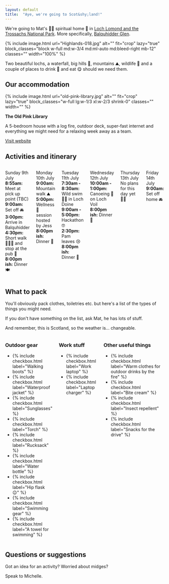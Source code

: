 ```yaml
---
layout: default
title:  "Aye, we're going to Scot&shy;land!"
---
```


<div class="max-w-prose">
  <p class="large">We're going to Mat's 👴🏻 spiritual home 🧎 in <a href="https://www.lochlomond-trossachs.org/">Loch Lomond and the Trossachs National Park</a>. More specifically, <a href="https://www.visitscotland.com/info/towns-villages/balquhidder-p235421">Balquhidder Glen</a>.</p>
</div>

{% include image.html url="Highlands-018.jpg" alt="" fit="crop" lazy="true" block_classes="block w-full md:w-3/4 md:ml-auto md:bleed-right mb-12" classes="" width="100%" %}

<div class="max-w-prose section">
  <p class="large">Two beautiful lochs, a waterfall, big hills 🌄, mountains ⛰️, wildlife 🦌 and a couple of places to drink 🍻 and eat 😋 should we need them.</p>
</div>

<div class="section--lg">
  <h2>Our accommodation</h2>

  <div class="flex flex-col gap-4 lg:flex-row lg:gap-8 xl:gap-16">
    {% include image.html url="old-pink-library.jpg" alt="" fit="crop" lazy="true" block_classes="w-full lg:w-1/3 xl:w-2/3 shrink-0" classes="" width="" %}
    <div>
      <p><strong>The Old Pink Library</strong></p>
      <p>A 5-bedroom house with a log fire, outdoor deck, super-fast internet and everything we might need for a relaxing week away as a team.</p>
      <p><a href="https://www.theoldpinklibrary.com/">Visit website</a></p>
    </div>
  </div>
</div>

<div class=" b-teal bleed">
  <div class="container py-12 c-blue">
    <h2>Activities and itinerary</h2>
    <div class="columns">
      <p class="mb-6 lg:mb-12">
        <span class="uppercase text-md md:text-lg font-display">Sunday 9th July</span><br>
        <strong>8:55am:</strong> Meet at pick up point (TBC)<br>
        <strong>9:00am:</strong> Set off 🚘<br>
        <strong>3:00pm:</strong> Arrive in Balquhidder<br>
        <strong>4:30pm:</strong> Short walk 🚶🏽‍♀️ and stop at the pub 🍷<br>
        <strong>8:00pm ish:</strong> Dinner 🍽️<br></p>
      <p class="mb-6 lg:mb-12"><span class="uppercase text-md md:text-lg font-display">Monday 10th July</span><br>
        <strong>9:00am:</strong> Mountain walk ⛰️<br>
        <strong>5:00pm:</strong> Wellness 🧘 session hosted by Jess<br>
        <strong>8:00pm ish:</strong> Dinner 🍛<br></p>
      <p class="mb-6 lg:mb-12"><span class="uppercase text-md md:text-lg font-display">Tuesday 11th July</span><br>
        <strong>7:30am - 8:30am:</strong> Wild swim 🏊‍♀️ in Loch Doine<br>
        <strong>9:00am - 5:00pm:</strong> Hackathon 🤓<br>
        <strong>2:30pm:</strong> Pam leaves 😢<br>
        <strong>8:00pm ish:</strong> Dinner 🍖<br></p>
      <p class="mb-6 lg:mb-12"><span class="uppercase text-md md:text-lg font-display">Wednesday 12th July</span><br>
        <strong>10:00am - 1:00pm:</strong> Canoeing 🛶 on Loch Voil<br>
        <strong>8:00pm ish:</strong> Dinner 🍲<br></p>
      <p class="mb-6 lg:mb-12"><span class="uppercase text-md md:text-lg font-display">Thursday 13th July</span><br>
        No plans for this day yet 🤷‍♀️<br></p>
      <p class="mb-6 lg:mb-12"><span class="uppercase text-md md:text-lg font-display">Friday 14th July</span><br>
        <strong>9:00am:</strong> Set off home 🚘<br></p>
    </div>
  </div>
</div>

<div class="b-indigo bleed pb-12">
  <div class="container py-12 c-buff">
    <h2>What to pack</h2>
    <div class="max-w-prose">
      <p>You'll obviously pack clothes, toiletries etc. but here's a list of the types of things you might need.</p>
      <p>If you don't have something on the list, ask Mat, he has lots of stuff.</p>
      <p>And remember, this is Scotland, so the weather is... changeable.</p>
    </div>
    <div class="columns bt-buff border-t mt-8 pt-8">
      <div>
        <h3>Outdoor gear</h3>
        <ul class="mb-6 lg:mb-12">
          <li>{% include checkbox.html label="Walking boots" %}</li>
          <li>{% include checkbox.html label="Waterproof jacket" %}</li>
          <li>{% include checkbox.html label="Sunglasses" %}</li>
          <li>{% include checkbox.html label="Torch" %}</li>
          <li>{% include checkbox.html label="Rucksack" %}</li>
          <li>{% include checkbox.html label="Water bottle" %}</li>
          <li>{% include checkbox.html label="Hip flask 😉" %}</li>
          <li>{% include checkbox.html label="Swimming gear" %}</li>
          <li>{% include checkbox.html label="A towel for swimming" %}</li>
        </ul>
      </div>
      <div>
        <h3>Work stuff</h3>
        <ul class="mb-6 lg:mb-12">
          <li>{% include checkbox.html label="Work laptop" %}</li>
          <li>{% include checkbox.html label="Laptop charger" %}</li>
        </ul>
      </div>
      <div>
        <h3>Other useful things</h3>
        <ul class="mb-6 lg:mb-12">
          <li>{% include checkbox.html label="Warm clothes for outdoor drinks by the fire" %}</li>
          <li>{% include checkbox.html label="Bite cream" %}</li>
          <li>{% include checkbox.html label="Insect repellent" %}</li>
          <li>{% include checkbox.html label="Snacks for the drive" %}</li>
        </ul>
      </div>
    </div>
  </div>
</div>

<div class="b-pink bleed">
  <div class="container py-12 c-claret">
    <h2>Questions or suggestions</h2>
    <p>Got an idea for an activity? Worried about midges?</p>
    <p>Speak to Michelle.</p>
  </div>
</div>